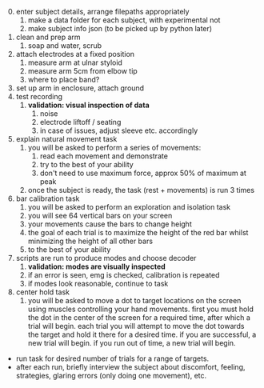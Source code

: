 0. enter subject details, arrange filepaths appropriately
   1. make a data folder for each subject, with experimental not
   2. make subject info json (to be picked up by python later)
1. clean and prep arm
   1. soap and water, scrub
2. attach electrodes at a fixed position
   1. measure arm at ulnar styloid
   2. measure arm 5cm from elbow tip
   3. where to place band?
3. set up arm in enclosure, attach ground
4. test recording
   1. **validation: visual inspection of data**
      1. noise
      2. electrode liftoff / seating
      3. in case of issues, adjust sleeve etc. accordingly
5. explain natural movement task
   1. you will be asked to perform a series of movements:
      1. read each movement and demonstrate
      2. try to the best of your ability
      3. don't need to use maximum force, approx 50% of maximum at peak
   2. once the subject is ready, the task (rest + movements) is run 3 times
6. bar calibration task
   1. you will be asked to perform an exploration and isolation task
   2. you will see 64 vertical bars on your screen
   3. your movements cause the bars to change height
   4. the goal of each trial is to maximize the height of the red bar whilst minimizing the height of all other bars
   5. to the best of your ability
7. scripts are run to produce modes and choose decoder
   1. **validation: modes are visually inspected**
   2. if an error is seen, emg is checked, calibration is repeated
   3. if modes look reasonable, continue to task
8. center hold task
   1. you will be asked to move a dot to target locations on the screen using muscles controlling your hand movements. first you must hold the dot in the center of the screen for a required time, after which a trial will begin. each trial you will attempt to move the dot towards the target and hold it there for a desired time. if you are successful, a new trial will begin. if you run out of time, a new trial will begin.
- run task for desired number of trials for a range of targets.
- after each run, briefly interview the subject about discomfort, feeling, strategies, glaring errors (only doing one movement), etc.
